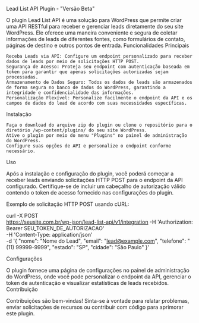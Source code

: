 Lead List API Plugin - "Versão Beta"

O plugin Lead List API é uma solução para WordPress que permite criar uma API RESTful para receber e gerenciar leads diretamente do seu site WordPress. Ele oferece uma maneira conveniente e segura de coletar informações de leads de diferentes fontes, como formulários de contato, páginas de destino e outros pontos de entrada.
Funcionalidades Principais

    Receba Leads via API: Configure um endpoint personalizado para receber dados de leads por meio de solicitações HTTP POST.
    Segurança de Acesso: Proteja seu endpoint com autenticação baseada em token para garantir que apenas solicitações autorizadas sejam processadas.
    Armazenamento de Dados Seguro: Todos os dados de leads são armazenados de forma segura no banco de dados do WordPress, garantindo a integridade e confidencialidade das informações.
    Personalização Flexível: Personalize facilmente o endpoint da API e os campos de dados do lead de acordo com suas necessidades específicas.

Instalação

    Faça o download do arquivo zip do plugin ou clone o repositório para o diretório /wp-content/plugins/ do seu site WordPress.
    Ative o plugin por meio do menu "Plugins" no painel de administração do WordPress.
    Configure suas opções de API e personalize o endpoint conforme necessário.

Uso

Após a instalação e configuração do plugin, você poderá começar a receber leads enviando solicitações HTTP POST para o endpoint da API configurado. Certifique-se de incluir um cabeçalho de autorização válido contendo o token de acesso fornecido nas configurações do plugin.

Exemplo de solicitação HTTP POST usando cURL:

curl -X POST \
  https://seusite.com.br/wp-json/lead-list-api/v1/integration
  -H 'Authorization: Bearer SEU_TOKEN_DE_AUTORIZACAO' \
  -H 'Content-Type: application/json' \
  -d '{
    "nome": "Nome do Lead",
    "email": "lead@example.com",
    "telefone": "(11) 99999-9999",
    "estado": "SP",
    "cidade": "São Paulo"
}'


Configurações

O plugin fornece uma página de configurações no painel de administração do WordPress, onde você pode personalizar o endpoint da API, gerenciar o token de autenticação e visualizar estatísticas de leads recebidos.
Contribuição

Contribuições são bem-vindas! Sinta-se à vontade para relatar problemas, enviar solicitações de recursos ou contribuir com código para aprimorar este plugin.
